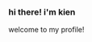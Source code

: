 ### hi there! i'm kien

welcome to my profile!

<!---
kienced/kienced is a ✨ special ✨ repository because its `README.md` (this file) appears on your GitHub profile.
You can click the Preview link to take a look at your changes.
--->
